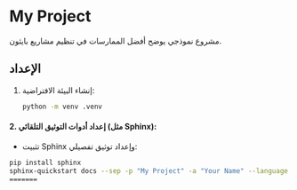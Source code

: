 # My Project

مشروع نموذجي يوضح أفضل الممارسات في تنظيم مشاريع بايثون.

## الإعداد

1. إنشاء البيئة الافتراضية:
   ```bash
   python -m venv .venv
   ```

#### **2. إعداد أدوات التوثيق التلقائي (مثل Sphinx):**

- تثبيت Sphinx وإعداد توثيق تفصيلي:

```bash
pip install sphinx
sphinx-quickstart docs --sep -p "My Project" -a "Your Name" --language ar"# my_project"
=======
```
